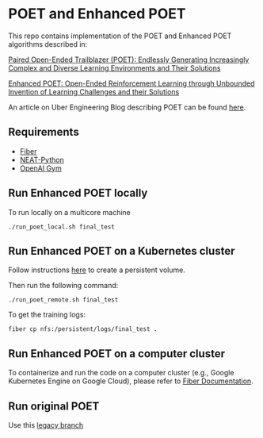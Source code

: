 # POET and Enhanced POET

This repo contains implementation of the POET and Enhanced POET algorithms described in:

[Paired Open-Ended Trailblazer (POET): Endlessly Generating Increasingly Complex and Diverse Learning Environments and Their Solutions](https://arxiv.org/abs/1901.01753)

[Enhanced POET: Open-Ended Reinforcement Learning through Unbounded Invention of Learning Challenges and their Solutions](https://arxiv.org/abs/2003.08536)

An article on Uber Engineering Blog describing POET can be found [here](https://eng.uber.com/poet-open-ended-deep-learning/).

## Requirements

- [Fiber](https://uber.github.io/fiber/)
- [NEAT-Python](https://neat-python.readthedocs.io/en/latest/installation.html)
- [OpenAI Gym](https://github.com/openai/gym)

## Run Enhanced POET locally

To run locally on a multicore machine

```./run_poet_local.sh final_test```

## Run Enhanced POET on a Kubernetes cluster

Follow instructions [here](https://uber.github.io/fiber/advanced/#working-with-persistent-storage) to create a persistent volume.

Then run the following command:

```./run_poet_remote.sh final_test```

To get the training logs:

```fiber cp nfs:/persistent/logs/final_test .```

## Run Enhanced POET on a computer cluster

To containerize and run the code on a computer cluster (e.g., Google Kubernetes Engine on Google Cloud), please refer to [Fiber Documentation](https://uber.github.io/fiber/getting-started/#containerize-your-program).

## Run original POET

Use this [legacy branch](https://github.com/uber-research/poet/tree/original_poet)
